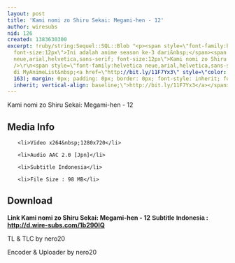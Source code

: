 ```yaml
---
layout: post
title: 'Kami nomi zo Shiru Sekai: Megami-hen - 12'
author: wiresubs
nid: 126
created: 1383630300
excerpt: !ruby/string:Sequel::SQL::Blob "<p><span style=\"font-family:helvetica neue,arial,helvetica,sans-serif;
  font-size:12px\">Ini adalah anime season ke-3 dari&nbsp;</span><span style=\"font-family:helvetica
  neue,arial,helvetica,sans-serif; font-size:12px\">Kami nomi zo Shiru Sekai</span><br
  />\r\n<span style=\"font-family:helvetica neue,arial,helvetica,sans-serif; font-size:12px\">Preview
  di MyAnimeList&nbsp;<a href=\"http://bit.ly/11F7Yx3\" style=\"color: rgb(21, 106,
  163); margin: 0px; padding: 0px; border: 0px; font-style: inherit; font-family:
  inherit; vertical-align: baseline;\">http://bit.ly/11F7Yx3</a></span></p>\r\n"
---
```

<p class="rtecenter">Kami nomi zo Shiru Sekai: Megami-hen - 12</p>

<h2>Media Info</h2>

<ul>
	<li>Video x264&nbsp;1280x720</li>
	<li>Audio AAC 2.0 [Jpn]</li>
	<li>Subtitle Indonesia</li>
	<li>File Size : 98 MB</li>
</ul>

<h2>Download</h2>

<p><strong>Link&nbsp;Kami nomi zo Shiru Sekai: Megami-hen - 12<span style="font-family:sans-serif,arial,verdana,trebuchet ms">&nbsp;Subtitle Indonesia</span><strong>&nbsp;: <a href="http://d.wire-subs.com/1b290IQ">http://d.wire-subs.com/1b290IQ</a></strong></strong></p>

<p>TL &amp; TLC by nero20<br />
Encoder &amp; Uploader by nero20</p>
